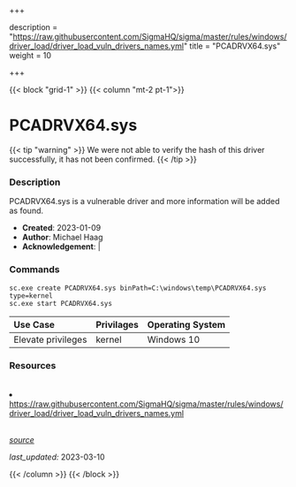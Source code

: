 +++

description = "https://raw.githubusercontent.com/SigmaHQ/sigma/master/rules/windows/driver_load/driver_load_vuln_drivers_names.yml"
title = "PCADRVX64.sys"
weight = 10

+++


{{< block "grid-1" >}}
{{< column "mt-2 pt-1">}}


# PCADRVX64.sys 


{{< tip "warning" >}}
We were not able to verify the hash of this driver successfully, it has not been confirmed.
{{< /tip >}}


### Description

PCADRVX64.sys is a vulnerable driver and more information will be added as found.

- **Created**: 2023-01-09
- **Author**: Michael Haag
- **Acknowledgement**:  | [](https://twitter.com/)

### Commands

```
sc.exe create PCADRVX64.sys binPath=C:\windows\temp\PCADRVX64.sys type=kernel
sc.exe start PCADRVX64.sys
```

| Use Case | Privilages | Operating System | 
|:---- | ---- | ---- |
| Elevate privileges | kernel | Windows 10 |

### Resources
<br>
<li><a href=" https://raw.githubusercontent.com/SigmaHQ/sigma/master/rules/windows/driver_load/driver_load_vuln_drivers_names.yml"> https://raw.githubusercontent.com/SigmaHQ/sigma/master/rules/windows/driver_load/driver_load_vuln_drivers_names.yml</a></li>
<br>



[*source*](https://github.com/magicsword-io/LOLDrivers/tree/main/yaml/pcadrvx64.sys.yml)

*last_updated:* 2023-03-10








{{< /column >}}
{{< /block >}}
